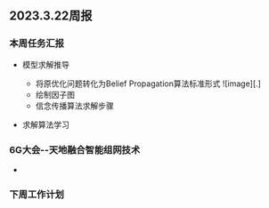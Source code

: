 
## 2023.3.22周报
### 本周任务汇报
+ 模型求解推导
    - 将原优化问题转化为Belief Propagation算法标准形式
    ![image][.\]
    - 绘制因子图
    - 信念传播算法求解步骤
    
+ 求解算法学习

### 6G大会--天地融合智能组网技术
+ 
### 下周工作计划
